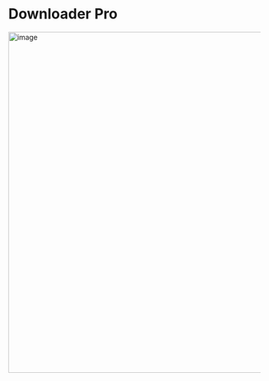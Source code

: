 # Downloader Pro

<img width="680" alt="image" src="https://github.com/user-attachments/assets/3ce338e7-e572-438c-b6cb-7778d3d5d87b" />
